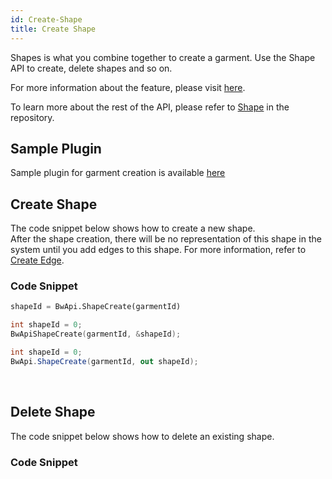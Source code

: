 ```yaml
---
id: Create-Shape
title: Create Shape
---
```

Shapes is what you combine together to create a garment. Use the Shape API to create, delete shapes and so on.

For more information about the feature, please visit <a href="https://support.browzwear.com/VStitcher/Basic/creating-pieces-vs.htm" target="_blank">here</a>.

To learn more about the rest of the API, please refer to <a href="https://gitlab.com/browzwear/share/open-platform/client-api/-/blob/master/BWPlugin/include/CAD/BWPluginAPI_Shape.h" target="_blank">Shape</a> in the repository.

## Sample Plugin
Sample plugin for garment creation is available <a href="https://gitlab.com/browzwear/share/open-platform/client-api/-/tree/master/sample-plugins/python/GarmentCreation" target="_blank">here</a>

## Create Shape
The code snippet below shows how to create a new shape. <br/>
After the shape creation, there will be no representation of this shape in the system until you add edges to this shape. For more information, refer to [Create Edge](Create-Edge.md).
### Code Snippet
<!--DOCUSAURUS_CODE_TABS-->

<!--Python-->

```python
shapeId = BwApi.ShapeCreate(garmentId)
```
<!--C++-->
```cpp
int shapeId = 0;
BwApiShapeCreate(garmentId, &shapeId);
```
<!--C#-->
```csharp
int shapeId = 0;
BwApi.ShapeCreate(garmentId, out shapeId);
```
<!--END_DOCUSAURUS_CODE_TABS-->
<br/>

## Delete Shape
The code snippet below shows how to delete an existing shape. 
### Code Snippet
